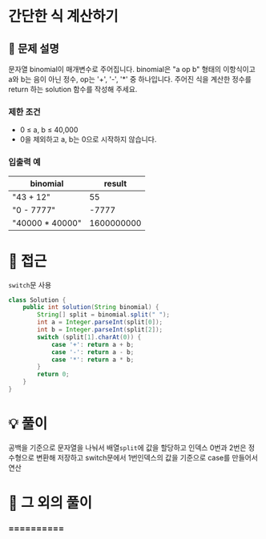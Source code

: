 # 간단한 식 계산하기

## 📌 문제 설명

문자열 binomial이 매개변수로 주어집니다. binomial은 "a op b" 형태의 이항식이고 a와 b는 음이 아닌 정수, op는 '+', '-', '*' 중 하나입니다. 주어진 식을 계산한 정수를 return 하는 solution 함수를 작성해 주세요.

### 제한 조건

- 0 ≤ a, b ≤ 40,000
- 0을 제외하고 a, b는 0으로 시작하지 않습니다.

### 입출력 예

| binomial        | result     |
| --------------- | ---------- |
| "43 + 12"       | 55         |
| "0 - 7777"      | -7777      |
| "40000 * 40000" | 1600000000 |

# 🧐 접근

`switch`문 사용

```java
class Solution {
    public int solution(String binomial) {
        String[] split = binomial.split(" ");
        int a = Integer.parseInt(split[0]);
        int b = Integer.parseInt(split[2]);
        switch (split[1].charAt(0)) {
            case '+': return a + b;
            case '-': return a - b;
            case '*': return a * b;
        }
        return 0;
    }
}
```

# 💡 풀이

공백을 기준으로 문자열을 나눠서 배열`split`에 값을 할당하고
인덱스 0번과 2번은 정수형으로 변환해 저장하고 switch문에서 1번인덱스의 값을 기준으로 case를 만들어서 연산

# 📘 그 외의 풀이

### ==========